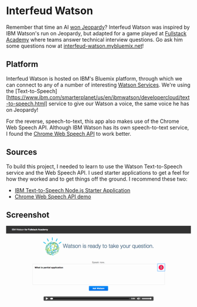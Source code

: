 
# Interfeud Watson
Remember that time an AI [won Jeopardy][Watson_Jeopardy]? Interfeud Watson was inspired by IBM Watson's run on Jeopardy, but adapted for a game played at [Fullstack Academy][Fullstack_Academy] where teams answer technical interview questions. Go ask him some questions now at [interfeud-watson.mybluemix.net][Interfeud_Watson]!

## Platform
Interfeud Watson is hosted on IBM's Bluemix platform, through which we can connect to any of a number of interesting [Watson Services][Watson_Services]. We're using the [Text-to-Speech][https://www.ibm.com/smarterplanet/us/en/ibmwatson/developercloud/text-to-speech.html] service to give our Watson a voice, the same voice he has on Jeopardy!

For the reverse, speech-to-text, this app also makes use of the Chrome Web Speech API. Although IBM Watson has its own speech-to-text service, I found the [Chrome Web Speech API][Chrome_Web_Speech_API] to work better.

## Sources
To build this project, I needed to learn to use the Watson Text-to-Speech service and the Web Speech API. I used starter applications to get a feel for how they worked and to get things off the ground. I recommend these two:
* [IBM Text-to-Speech Node.js Starter Application][Text-to-Speech-Starter]
* [Chrome Web Speech API demo][Chrome-Web-Speech-Starter]

## Screenshot
![Interfeud Watson](https://raw.githubusercontent.com/kriztynna/interfeud-watson/master/public/images/InterfeudWatsonScreenshot.png)

[Chrome-Web-Speech-Starter]: https://github.com/GoogleChrome/webplatform-samples/tree/master/webspeechdemo
[Chrome_Web_Speech_API]: https://developers.google.com/web/updates/2013/01/Voice-Driven-Web-Apps-Introduction-to-the-Web-Speech-API?hl=en
[Text-to-Speech-Starter]: https://github.com/watson-developer-cloud/text-to-speech-nodejs
[Text-to-Speech]: https://www.ibm.com/smarterplanet/us/en/ibmwatson/developercloud/text-to-speech.html
[Watson_Services]: https://www.ibm.com/smarterplanet/us/en/ibmwatson/developercloud
[Interfeud_Watson]: https://interfeud-watson.mybluemix.net
[Fullstack_Academy]: http://www.fullstackacademy.com
[Watson_Jeopardy]: https://youtu.be/P18EdAKuC1U?t=1m23s
[service_url]: http://www.ibm.com/smarterplanet/us/en/ibmwatson/developercloud/text-to-speech.html
[cloud_foundry]: https://github.com/cloudfoundry/cli
[sign_up]: https://apps.admin.ibmcloud.com/manage/trial/bluemix.html?cm_mmc=WatsonDeveloperCloud-_-LandingSiteGetStarted-_-x-_-CreateAnAccountOnBluemixCLI
